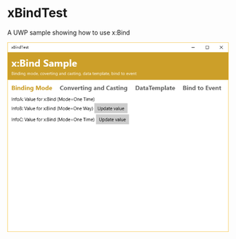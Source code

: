 # xBindTest
A UWP sample showing how to use x:Bind

![Screenshot](https://github.com/imnbwd/xBindTest/blob/master/Screenshots/xBindTest.png)
